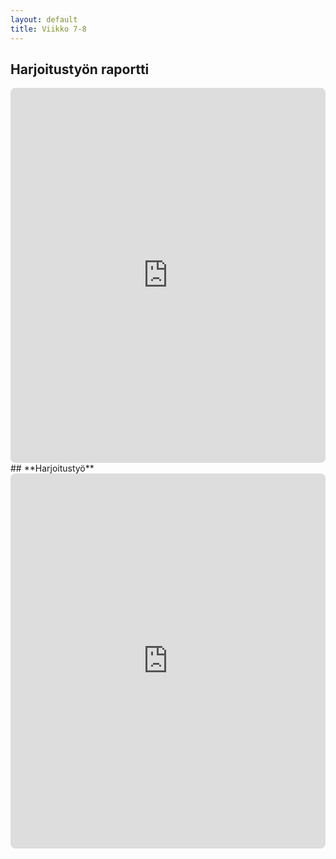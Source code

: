 ```yaml
---
layout: default
title: Viikko 7-8
---
```

## **Harjoitustyön raportti**
<iframe src="https://dovile-mart.github.io/tehtavat/harjoitustyo/index.md" width="100%" height="600" style="border:none; border-radius:8px"></iframe>
## **Harjoitustyö**

<iframe src="https://dovile-mart.github.io/tehtavat/harjoitustyo/index.html" width="100%" height="600" style="border:none; border-radius:8px"></iframe>